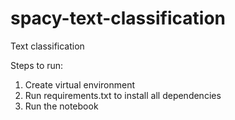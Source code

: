 # spacy-text-classification
Text classification

Steps to run:

1. Create virtual environment
2. Run requirements.txt to install all dependencies
3. Run the notebook

